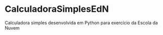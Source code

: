 # CalculadoraSimplesEdN
Calculadora simples desenvolvida em Python para exercício da Escola da Nuvem
